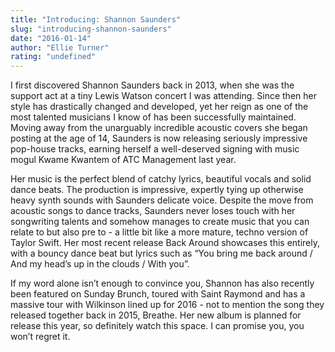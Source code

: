 ```yaml
---
title: "Introducing: Shannon Saunders"
slug: "introducing-shannon-saunders"
date: "2016-01-14"
author: "Ellie Turner"
rating: "undefined"
---
```


I first discovered Shannon Saunders back in 2013, when she was the support act at a tiny Lewis Watson concert I was attending. Since then her style has drastically changed and developed, yet her reign as one of the most talented musicians I know of has been successfully maintained. Moving away from the unarguably incredible acoustic covers she began posting at the age of 14, Saunders is now releasing seriously impressive pop-house tracks, earning herself a well-deserved signing with music mogul Kwame Kwantem of ATC Management last year.

Her music is the perfect blend of catchy lyrics, beautiful vocals and solid dance beats. The production is impressive, expertly tying up otherwise heavy synth sounds with Saunders delicate voice. Despite the move from acoustic songs to dance tracks, Saunders never loses touch with her songwriting talents and somehow manages to create music that you can relate to but also pre to - a little bit like a more mature, techno version of Taylor Swift. Her most recent release Back Around showcases this entirely, with a bouncy dance beat but lyrics such as “You bring me back around / And my head’s up in the clouds / With you”.

If my word alone isn’t enough to convince you, Shannon has also recently been featured on Sunday Brunch, toured with Saint Raymond and has a massive tour with Wilkinson lined up for 2016 - not to mention the song they released together back in 2015, Breathe. Her new album is planned for release this year, so definitely watch this space. I can promise you, you won’t regret it.
